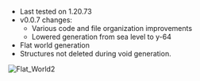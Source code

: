 - Last tested on 1.20.73
- v0.0.7 changes:
  - Various code and file organization improvements
  - Lowered generation from sea level to y-64
- Flat world generation
- Structures not deleted during void generation.

![Flat_World2](https://github.com/bud-aj29/BE_Flat_World/assets/99773087/352e00fe-600e-435b-8e1e-741dfeec5bc5)
